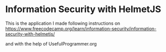 # Information Security with HelmetJS

This is the application I made following instructions on https://www.freecodecamp.org/learn/information-security/information-security-with-helmetjs/

and with the help of UsefulProgrammer.org
